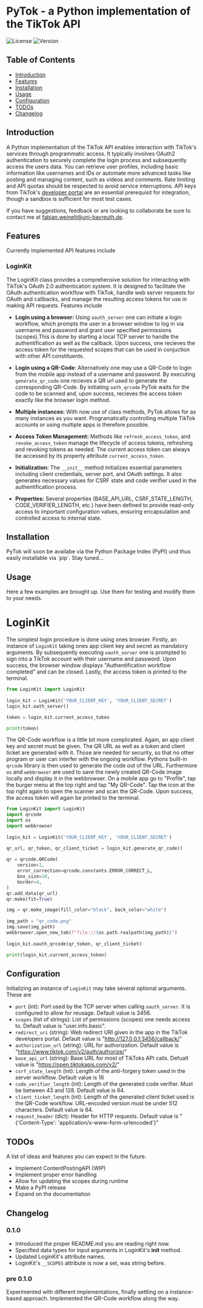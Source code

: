 # PyTok - a Python implementation of the TikTok API

![License](https://img.shields.io/badge/license-MIT-blue.svg)
![Version](https://img.shields.io/badge/version-0.1.0-brightgreen.svg)

## Table of Contents
- [Introduction](#introduction)
- [Features](#features)
- [Installation](#installation)
- [Usage](#usage)
- [Configuration](#configuration)
- [TODOs](#todos)
- [Changelog](#changelog)

## Introduction

A Python implementation of the TikTok API enables interaction with TikTok's services through programmatic access. It typically involves OAuth2 authentication to securely complete the login process and subsequently access the users data. You can retrieve user profiles, including basic information like usernames and IDs or automate more advanced tasks like posting and managing content, such as videos and comments. Rate limiting and API quotas should be respected to avoid service interruptions. API keys from TikTok's [developer portal](https://developers.tiktok.com/doc/overview/) are an essential prerequisit for integration, though a sandbox is sufficient for most test cases.

If you have suggestions, feedback or are looking to collaborate be sure to contact me at [fabian.weinelt@uni-bayreuth.de](mailto:fabian.weinelt@uni-bayreuth.de).

## Features

Currently implemented API features include

### LoginKit

The LoginKit class provides a comprehensive solution for interacting with TikTok's OAuth 2.0 authentication system. It is designed to facilitate the OAuth authentication workflow with TikTok, handle web server requests for OAuth and callbacks, and manage the resulting access tokens for use in making API requests. Features include

- **Login using a browser:** Using `oauth_server` one can initiate a login workflow, which prompts the user in a browser window to log in via username and password and grant user specified permissions (scopes).This is done by starting a local TCP server to handle the authentification as well as the callback. Upon success, one recieves the access token for the requested scopes that can be used in conjuction with other API constituents. 

- **Login using a QR-Code**: Alternatively one may use a QR-Code to login from the mobile app instead of a username and password. By executing `generate_qr_code` one recieves a QR url used to generate the corresponding QR-Code. By initiating `oath_qrcode` PyTok waits for the code to be scanned and, upon success, recieves the access token exactly like the browser login method.

- **Multiple instances:** With now use of class methods, PyTok allows for as many instances as you want. Programatically controlling multiple TikTok accounts or using multiple apps is therefore possible.

- **Access Token Management:** Methods like `refresh_access_token`, and `revoke_access_token` manage the lifecycle of access tokens, refreshing and revoking tokens as needed. The current access token can always be accessed by its property attribute `current_access_token`.

- **Initialization:** The `__init__` method initializes essential parameters including client credentials, server port, and OAuth settings. It also generates necessary values for CSRF state and code verifier used in the authentification process.

- **Properties:** Several properties (BASE_API_URL, CSRF_STATE_LENGTH, CODE_VERIFIER_LENGTH, etc.) have been defined to provide read-only access to important configuration values, ensuring encapsulation and controlled access to internal state.

## Installation

PyTok will soon be availabe via the Python Package Index (PyPI) und thus easily installable via ´pip´. Stay tuned...

## Usage

Here a few examples are brought up. Use them for testing and modify them to your needs.

# LoginKit

The simplest login procedure is done using ones browser. Firstly, an instance of `LoginKit` taking ones app client key and secret as mandatory arguments. By subsequently executing `oauth_server` one is prompted to sign into a TikTok account with their username and password. Upon success, the browser window displays "Authentification workflow completed" and can be closed. Lastly, the access token is printed to the terminal.

```python
from LoginKit import LoginKit
    
login_kit = LoginKit('YOUR_CLIENT_KEY', 'YOUR_CLIENT_SECRET')
login_kit.oath_server()

token = login_kit.current_access_token

print(token)
```

The QR-Code workflow is a little bit more complicated. Again, an app client key and secret must be given. The QR URL as well as a token and client ticket are generated with it. Those are needed for security, so that no other program or user can interfer with the ongoing workflow. Pythons built-in `qrcode` library is then used to generate the code out of the URL. Furthermore `os` and `webbrowser` are used to save the newly created QR-Code image locally and display it in the webbrowser. On a mobile app go to "Profile", tap the burger menu at the top right and tap "My QR-Code". Tap the icon at the top right again to open the scanner and scan the QR-Code. Upon success, the access token will again be printed to the terminal.

```python
from LoginKit import LoginKit
import qrcode
import os
import webbrowser
    
login_kit = LoginKit('YOUR_CLIENT_KEY', 'YOUR_CLIENT_SECRET')

qr_url, qr_token, qr_client_ticket = login_kit.generate_qr_code()
    
qr = qrcode.QRCode(
    version=1,
    error_correction=qrcode.constants.ERROR_CORRECT_L,
    box_size=10,
    border=4,
)
qr.add_data(qr_url)
qr.make(fit=True)

img = qr.make_image(fill_color="black", back_color="white")
    
img_path = "qr_code.png"
img.save(img_path)
webbrowser.open_new_tab(f"file://{os.path.realpath(img_path)}")
    
login_kit.oauth_qrcode(qr_token, qr_client_ticket)

print(login_kit.current_access_token)
```

## Configuration

Initializing an instance of `LoginKit` may take several optional arguments. These are

- `port` (int): Port used by the TCP server when calling `oauth_server`. It is configured to allow for reusage. Default value is 3456.
- `scopes` (list of strings): List of permissions (scopes) one needs access to. Default value is "user.info.basic".
- `redirect_uri` (string): Web redirect URI given in the app in the TikTok developers portal. Default value is "http://127.0.0.1:3456/callback/"
- `authorization_url` (string): URL for authorization. Default value is "https://www.tiktok.com/v2/auth/authorize/"
- `base_api_url` (string): Base URL for most of TikToks API calls. Defualt value is "https://open.tiktokapis.com/v2/" 
- `csrf_state_length` (int): Length of the anti-forgery token used in the server workflow. Default value is 16
- `code_verifier_length` (int): Length of the generated code verifier. Must be between 43 and 128. Default value is 64.
- `client_ticket_length` (int): Length of the generated client ticket used is the QR-Code workflow. URL-encoded version must be under 512 characters. Default value is 64.
- `request_header` (dict): Header for HTTP requests. Default value is "{'Content-Type': 'application/x-www-form-urlencoded'}"

## TODOs

A list of ideas and features you can expect in the future.
- Implement ContentPostingAPI (WIP)
- Implement proper error handling
- Allow for updating the scopes during runtime
- Make a PyPI release
- Expand on the documentation

## Changelog

### 0.1.0

- Introduced the proper README.md you are reading right now.
- Specified data types for input arguments in LoginKit's __init__ method.
- Updated LoginKit's attribute names.
- LoginKit's `__SCOPES` attribute is now a set, was string before.

### pre 0.1.0

Experimented with different implementations, finally settling on a instance-based approach. Implemented the QR-Code workflow along the way.